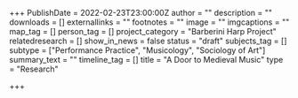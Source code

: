 +++
PublishDate = 2022-02-23T23:00:00Z
author = ""
description = ""
downloads = []
externallinks = ""
footnotes = ""
image = ""
imgcaptions = ""
map_tag = []
person_tag = []
project_category = "Barberini Harp Project"
relatedresearch = []
show_in_news = false
status = "draft"
subjects_tag = []
subtype = ["Performance Practice", "Musicology", "Sociology of Art"]
summary_text = ""
timeline_tag = []
title = "A Door to Medieval Music"
type = "Research"

+++
<div class= " embed-responsive embed-responsive-"> <iframe src="https://www.buzzsprout.com/1934249/10051864-a-door-to-medieval-music?client_source=small_player&iframe=true" loading="lazy" width="100%" height="200" frameborder="0" scrolling="no" title='Between the Strings , A Door to Medieval _></iframe> </div_>